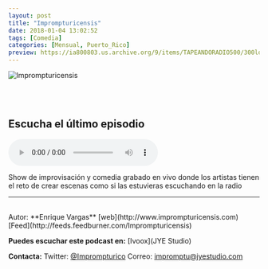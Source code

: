 ```yaml
---
layout: post
title: "Imprompturicensis"
date: 2018-01-04 13:02:52
tags: [Comedia]
categories: [Mensual, Puerto_Rico]
preview: https://ia800803.us.archive.org/9/items/TAPEANDORADIO500/300logo_imprompturicensis_podcast-EnriqueVargas.png
---
```


![Imprompturicensis](https://ia800803.us.archive.org/9/items/TAPEANDORADIO500/500logo_imprompturicensis_podcast-EnriqueVargas.png)

<br/>
<br/>

## Escucha el último episodio

<!--reproductor-feed=http://feeds.feedburner.com/Imprompturicensis-->
<!--reproductor-start-->
<audio id="audio" preload="auto" controls="" src="https://dts.podtrac.com/redirect.mp3/www.jyestudio.com/imprompturicensis/podcast/Imprompturicensis_2017_12_23_A.mp3"></audio>
<!--reproductor-end-->

Show de improvisación y comedia grabado en vivo donde los artistas tienen el reto de crear escenas como si las estuvieras escuchando en la radio

_ _ _
<br>
Autor: **Enrique Vargas**
[web](http://www.imprompturicensis.com)
[Feed](http://feeds.feedburner.com/Imprompturicensis)


**Puedes escuchar este podcast en:**
[Ivoox](JYE Studio)


**Contacta:**
Twitter: [@Imprompturico](https://twitter.com/Imprompturico)
Correo: [impromptu@jyestudio.com](mailto:impromptu@jyestudio.com)

